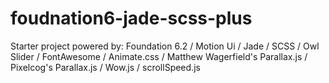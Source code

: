 # foudnation6-jade-scss-plus
Starter project powered by: Foundation 6.2 / Motion Ui / Jade / SCSS / Owl Slider / FontAwesome / Animate.css / Matthew Wagerfield's Parallax.js / Pixelcog's Parallax.js / Wow.js / scrollSpeed.js
